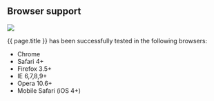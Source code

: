 ## Browser support

<img src="http://www.kiro.me/images/browsers.png" />

{{ page.title }} has been successfully tested in the following browsers:

<ul id="browsers">
  <li>Chrome</li>
  <li>Safari 4+</li>
  <li>Firefox 3.5+</li>
  <li>IE 6,7,8,9+</li>
  <li>Opera 10.6+</li>
  <li>Mobile Safari (iOS 4+)</li>
</ul>